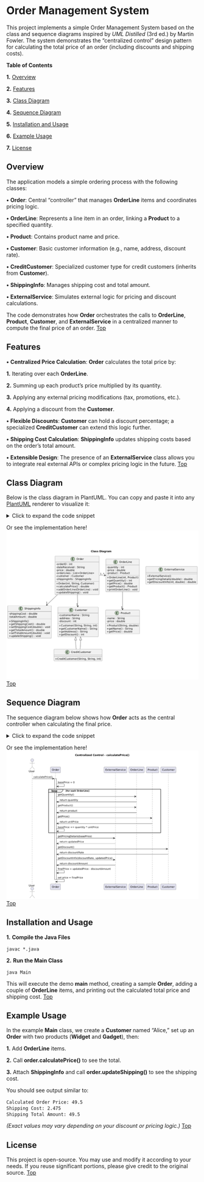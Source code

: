 # Order Management System

This project implements a simple Order Management System based on the class and sequence diagrams inspired by *UML Distilled* (3rd ed.) by Martin Fowler. The system demonstrates the “centralized control” design pattern for calculating the total price of an order (including discounts and shipping costs).

**Table of Contents**

**1.**	[Overview](#overview)

**2.**	[Features](#features)

**3.**	[Class Diagram](#class-diagram)

**4.**	[Sequence Diagram](#sequence-diagram)

**5.**	[Installation and Usage](#installation-and-usage)

**6.**	[Example Usage](#example-usage)

**7.**	[License](#license)


## Overview

The application models a simple ordering process with the following classes:

**•**	**Order**: Central “controller” that manages **OrderLine** items and coordinates pricing logic.

**•**	**OrderLine**: Represents a line item in an order, linking a **Product** to a specified quantity.

**•**	**Product**: Contains product name and price.

**•**	**Customer**: Basic customer information (e.g., name, address, discount rate).

**•**	**CreditCustomer**: Specialized customer type for credit customers (inherits from **Customer**).

**•**	**ShippingInfo**: Manages shipping cost and total amount.

**•**	**ExternalService**: Simulates external logic for pricing and discount calculations.

The code demonstrates how **Order** orchestrates the calls to **OrderLine**, **Product**, **Customer**, and **ExternalService** in a centralized manner to compute the final price of an order.
[Top](#order-management-system)

## Features

**•**	**Centralized Price Calculation**: **Order** calculates the total price by:

**1.**	Iterating over each **OrderLine**.

**2.**	Summing up each product’s price multiplied by its quantity.

**3.**	Applying any external pricing modifications (tax, promotions, etc.).

**4.**	Applying a discount from the **Customer**.

**•**	**Flexible Discounts**: **Customer** can hold a discount percentage; a specialized **CreditCustomer** can extend this logic further.

**•**	**Shipping Cost Calculation**: **ShippingInfo** updates shipping costs based on the order’s total amount.

**•**	**Extensible Design**: The presence of an **ExternalService** class allows you to integrate real external APIs or complex pricing logic in the future.
[Top](#order-management-system)

## Class Diagram

Below is the class diagram in PlantUML. You can copy and paste it into any [PlantUML](https://plantuml.com) renderer to visualize it:
<details>
  <summary>Click to expand the code snippet</summary>
    
```UML
@startuml
skinparam classAttributeIconSize 0

title Final Class Diagram

class Order {
    - orderID : int
    - dateReceived : String
    - price : double
    - orderLines : List<OrderLine>
    - customer : Customer
    - shippingInfo : ShippingInfo
    + Order(int, String, Customer)
    + calculatePrice() : double
    + addOrderLine(OrderLine) : void
    + updateShipping() : void
}

class ShippingInfo {
    - shippingCost : double
    - totalAmount : double
    + ShippingInfo()
    + getShippingCost() : double
    + setShippingCost(double) : void
    + getTotalAmount() : double
    + setTotalAmount(double) : void
    + updateShipping() : void
}

class Customer {
    - customerName : String
    - address : String
    - discount : int
    + Customer(String, String, int)
    + getCustomerName() : String
    + getAddress() : String
    + getDiscount() : int
}

class CreditCustomer extends Customer {
    + CreditCustomer(String, String, int)
}

class OrderLine {
    - quantity : int
    - price : double
    - product : Product
    + OrderLine(int, Product)
    + getQuantity() : int
    + getPrice() : double
    + getProduct() : Product
    + printOrderLine() : void
}

class Product {
    - name : String
    - price : double
    + Product(String, double)
    + getName() : String
    + getPrice() : double
}

class ExternalService {
    + ExternalService()
    + getPricingDetails(double) : double
    + getDiscountInfo(int, double) : double
}

' Associations
Order --> "1" Customer
Order --> "1" ShippingInfo
Order -> "1..*" OrderLine
OrderLine --> "1" Product
CreditCustomer --|> Customer
@enduml
```

</details>

Or see the implementation here!
![Class Diagram](classDiagram.png)
[Top](#order-management-system)

## Sequence Diagram

The sequence diagram below shows how **Order** acts as the central controller when calculating the final price.
<details>
  <summary>Click to expand the code snippet</summary>
    
```UML
@startuml
title Centralized Control - calculatePrice()

actor "User" as user
participant "Order" as o
participant "ExternalService" as ext
participant "OrderLine" as ol
participant "Product" as p
participant "Customer" as c

user -> o: calculatePrice()
activate o

o -> o: basePrice = 0
loop for each OrderLine
    o -> ol: getQuantity()
    ol -> o: return quantity
    o -> ol: getProduct()
    ol -> o: return product
    o -> p: getPrice()
    p -> o: return unitPrice
    o -> o: basePrice += quantity * unitPrice
end

o -> ext: getPricingDetails(basePrice)
ext -> o: return updatedPrice

o -> c: getDiscount()
c -> o: return discountRate

o -> ext: getDiscountInfo(discountRate, updatedPrice)
ext -> o: return discountAmount

o -> o: finalPrice = updatedPrice - discountAmount
o -> o: set price = finalPrice

deactivate o
@enduml
```
</details>

Or see the implementation here!
![Sequence Diagram](sequenceDiagram.png)
[Top](#order-management-system)

## Installation and Usage

**1.**	**Compile the Java Files**

```
javac *.java
```

**2.**	**Run the Main Class**

```
java Main
```

This will execute the demo **main** method, creating a sample **Order**, adding a couple of **OrderLine** items, and printing out the calculated total price and shipping cost.
[Top](#order-management-system)

## Example Usage

In the example **Main** class, we create a **Customer** named “Alice,” set up an **Order** with two products (**Widget** and **Gadget**), then:

**1.**	Add **OrderLine** items.

**2.**	Call **order.calculatePrice()** to see the total.

**3.**	Attach **ShippingInfo** and call **order.updateShipping()** to see the shipping cost.

You should see output similar to:

```
Calculated Order Price: 49.5
Shipping Cost: 2.475
Shipping Total Amount: 49.5
```

*(Exact values may vary depending on your discount or pricing logic.)*
[Top](#order-management-system)


## License

This project is open-source. You may use and modify it according to your needs. If you reuse significant portions, please give credit to the original source.
[Top](#order-management-system)
